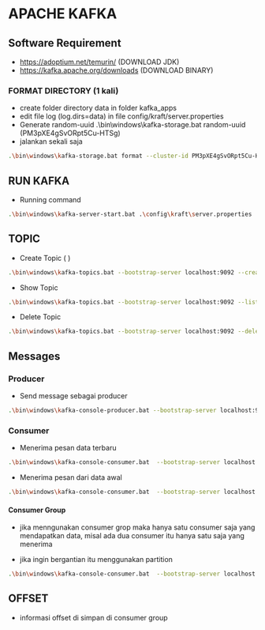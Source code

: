 # APACHE KAFKA

## Software Requirement
- https://adoptium.net/temurin/ (DOWNLOAD JDK)
- https://kafka.apache.org/downloads (DOWNLOAD BINARY)


### FORMAT DIRECTORY (1 kali)
- create folder directory data in folder kafka_apps
- edit file log (log.dirs=data) in file config/kraft/server.properties
- Generate random-uuid  .\bin\windows\kafka-storage.bat random-uuid (PM3pXE4gSvORpt5Cu-HTSg)
- jalankan sekali saja 
```bash
.\bin\windows\kafka-storage.bat format --cluster-id PM3pXE4gSvORpt5Cu-HTSg --config .\config\kraft\server.properties
```

## RUN KAFKA
-  Running command
```bash
.\bin\windows\kafka-server-start.bat .\config\kraft\server.properties
```


## TOPIC
-  Create Topic ( )
```bash
.\bin\windows\kafka-topics.bat --bootstrap-server localhost:9092 --create --topic <name-topic>
```
- Show Topic 
``` bash
.\bin\windows\kafka-topics.bat --bootstrap-server localhost:9092 --list
```
- Delete Topic
```bash
.\bin\windows\kafka-topics.bat --bootstrap-server localhost:9092 --delete --topic <name-topic>
```

## Messages


### Producer
- Send message sebagai producer

```bash
.\bin\windows\kafka-console-producer.bat --bootstrap-server localhost:9092 --topic <name-topic>

```

### Consumer

- Menerima pesan data terbaru
```bash
.\bin\windows\kafka-console-consumer.bat  --bootstrap-server localhost:9092 --topic <name-topic>
```

- Menerima pesan dari data awal
```bash
.\bin\windows\kafka-console-consumer.bat  --bootstrap-server localhost:9092 --topic <name_topic> --from-beginning
```

#### Consumer Group

- jika menngunakan consumer grop maka hanya satu consumer saja yang mendapatkan data, misal ada dua consumer itu hanya satu saja  yang menerima

- jika ingin bergantian itu menggunakan partition

```bash
.\bin\windows\kafka-console-consumer.bat  --bootstrap-server localhost:9092 --topic <name_topic> --group <name-group> --from-beginning
```

## OFFSET
- informasi offset di simpan di consumer group



